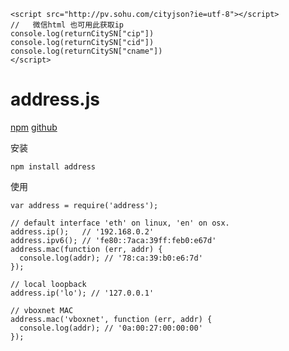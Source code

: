 

```
<script src="http://pv.sohu.com/cityjson?ie=utf-8"></script>
//   微信html 也可用此获取ip
console.log(returnCitySN["cip"])
console.log(returnCitySN["cid"])
console.log(returnCitySN["cname"])
</script>  
```


# address.js

[npm](https://www.npmjs.com/package/address)
[github](https://github.com/node-modules/address)


安装
```
npm install address
```

使用
```
var address = require('address');

// default interface 'eth' on linux, 'en' on osx.
address.ip();   // '192.168.0.2'
address.ipv6(); // 'fe80::7aca:39ff:feb0:e67d'
address.mac(function (err, addr) {
  console.log(addr); // '78:ca:39:b0:e6:7d'
});

// local loopback
address.ip('lo'); // '127.0.0.1'

// vboxnet MAC
address.mac('vboxnet', function (err, addr) {
  console.log(addr); // '0a:00:27:00:00:00'
});
```